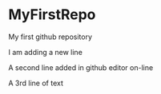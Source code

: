 # MyFirstRepo
My first github repository

I am adding a new line

A second line added in github editor on-line

A 3rd line of text